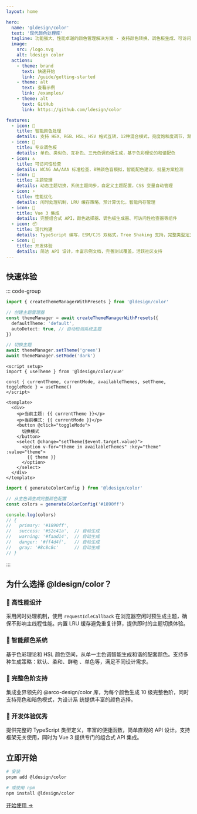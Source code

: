 ```yaml
---
layout: home

hero:
  name: '@ldesign/color'
  text: '现代颜色处理库'
  tagline: 功能强大、性能卓越的颜色管理解决方案 - 支持颜色转换、调色板生成、可访问性检查
  image:
    src: /logo.svg
    alt: ldesign color
  actions:
    - theme: brand
      text: 快速开始
      link: /guide/getting-started
    - theme: alt
      text: 查看示例
      link: /examples/
    - theme: alt
      text: GitHub
      link: https://github.com/ldesign/color

features:
  - icon: 🎨
    title: 智能颜色处理
    details: 支持 HEX、RGB、HSL、HSV 格式互转，12种混合模式，亮度饱和度调节，渐变生成
  - icon: 🌈
    title: 专业调色板
    details: 单色、类似色、互补色、三元色调色板生成，基于色彩理论的和谐配色
  - icon: ♿
    title: 可访问性检查
    details: WCAG AA/AAA 标准检查，8种颜色盲模拟，智能配色建议，批量方案检测
  - icon: 🎯
    title: 主题管理
    details: 动态主题切换，系统主题同步，自定义主题配置，CSS 变量自动管理
  - icon: ⚡
    title: 性能优化
    details: 闲时处理机制，LRU 缓存策略，预计算优化，智能内存管理
  - icon: 🔧
    title: Vue 3 集成
    details: 完整组合式 API，颜色选择器、调色板生成器、可访问性检查器等组件
  - icon: 📦
    title: 现代构建
    details: TypeScript 编写，ESM/CJS 双格式，Tree Shaking 支持，完整类型定义
  - icon: 🚀
    title: 开发体验
    details: 简洁 API 设计，丰富示例文档，完善测试覆盖，活跃社区支持
---
```


## 快速体验

::: code-group

```typescript [基础使用]
import { createThemeManagerWithPresets } from '@ldesign/color'

// 创建主题管理器
const themeManager = await createThemeManagerWithPresets({
  defaultTheme: 'default',
  autoDetect: true, // 自动检测系统主题
})

// 切换主题
await themeManager.setTheme('green')
await themeManager.setMode('dark')
```

```vue [Vue 3 集成]
<script setup>
import { useTheme } from '@ldesign/color/vue'

const { currentTheme, currentMode, availableThemes, setTheme, toggleMode } = useTheme()
</script>

<template>
  <div>
    <p>当前主题: {{ currentTheme }}</p>
    <p>当前模式: {{ currentMode }}</p>
    <button @click="toggleMode">
      切换模式
    </button>
    <select @change="setTheme($event.target.value)">
      <option v-for="theme in availableThemes" :key="theme" :value="theme">
        {{ theme }}
      </option>
    </select>
  </div>
</template>
```

```typescript [颜色生成]
import { generateColorConfig } from '@ldesign/color'

// 从主色调生成完整颜色配置
const colors = generateColorConfig('#1890ff')

console.log(colors)
// {
//   primary: '#1890ff',
//   success: '#52c41a',  // 自动生成
//   warning: '#faad14',  // 自动生成
//   danger: '#ff4d4f',   // 自动生成
//   gray: '#8c8c8c'      // 自动生成
// }
```

:::

## 为什么选择 @ldesign/color？

### 🚀 高性能设计

采用闲时处理机制，使用 `requestIdleCallback` 在浏览器空闲时预生成主题，确保不影响主线程性能。内置
LRU 缓存避免重复计算，提供即时的主题切换体验。

### 🎨 智能颜色系统

基于色彩理论和 HSL 颜色空间，从单一主色调智能生成和谐的配套颜色。支持多种生成策略：默认、柔和、鲜艳
、单色等，满足不同设计需求。

### 🌈 完整色阶支持

集成业界领先的 @arco-design/color 库，为每个颜色生成 10 级完整色阶，同时支持亮色和暗色模式，为设计系
统提供丰富的颜色选择。

### 🔧 开发体验优秀

提供完整的 TypeScript 类型定义，丰富的便捷函数，简单直观的 API 设计。支持框架无关使用，同时为 Vue 3
提供专门的组合式 API 集成。

## 立即开始

```bash
# 安装
pnpm add @ldesign/color

# 或使用 npm
npm install @ldesign/color
```

[开始使用 →](/guide/getting-started)
